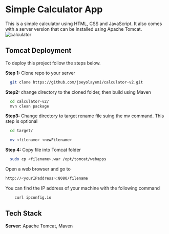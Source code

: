 
# Simple Calculator App

This is a simple calculator using HTML, CSS and JavaScript. It also comes with a server version that can be installed using Apache Tomcat.
![calculator](https://github.com/user-attachments/assets/53079de1-5cc0-4b11-9286-6c1c3ee6a3de)


## Tomcat Deployment

To deploy this project follow the steps below.

**Step 1:** Clone repo to your server

```bash
  git clone https://github.com/joeyolayemi/calculator-v2.git
```

**Step2:** change directory to the cloned folder, then build using Maven

```bash
  cd calculator-v2/
  mvn clean package
```
**Step3:** Change directory to target rename file suing the mv command. This step is optional

```bash
  cd target/
```
```bash
  mv <filename> <newFilename>
```
**Step 4:** Copy file into Tomcat folder 

```bash
  sudo cp <filename>.war /opt/tomcat/webapps
```
Open a web browser and go to
```bash
http://<yourIPaddress>:8080/filename
```
You can find the IP address of your machine with the following command
```bash
    curl ipconfig.io
```


## Tech Stack

**Server:** Apache Tomcat, Maven

